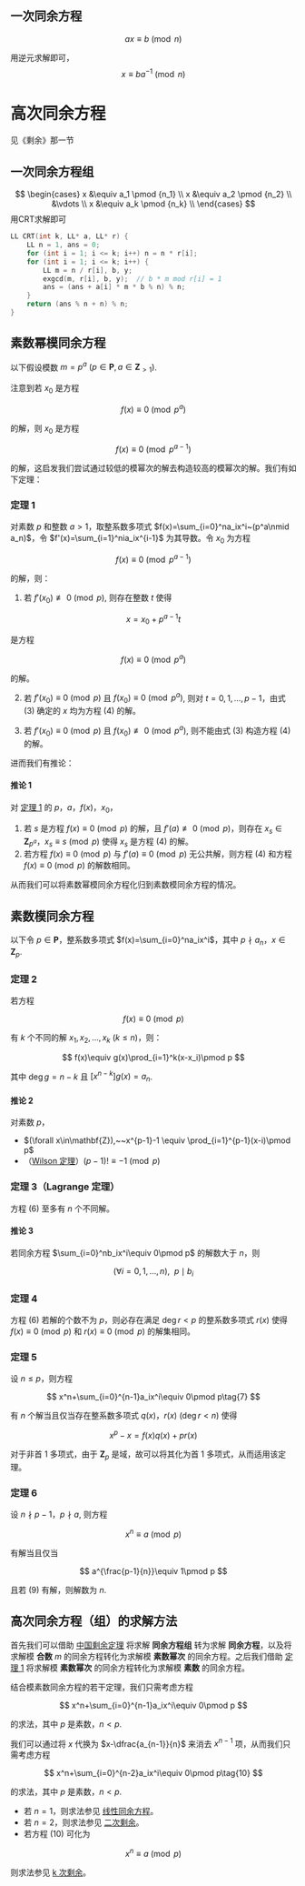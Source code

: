 

## 一次同余方程
$$
ax\equiv b\pmod n
$$

用逆元求解即可，
$$
x\equiv ba ^ {- 1} \pmod n
$$

# 高次同余方程

见《剩余》那一节

## 一次同余方程组

$$
\begin{cases}
x &\equiv a_1 \pmod {n_1} \\
x &\equiv a_2 \pmod {n_2} \\
&\vdots \\
x &\equiv a_k \pmod {n_k} \\
\end{cases}
$$
用CRT求解即可

```cpp
LL CRT(int k, LL* a, LL* r) {
	LL n = 1, ans = 0;
	for (int i = 1; i <= k; i++) n = n * r[i];
	for (int i = 1; i <= k; i++) {
		LL m = n / r[i], b, y;
		exgcd(m, r[i], b, y);  // b * m mod r[i] = 1
		ans = (ans + a[i] * m * b % n) % n;
	}
	return (ans % n + n) % n;
}
```

## 素数幂模同余方程

以下假设模数 $m=p^a~(p\in\mathbf{P},a\in\mathbf{Z}_{>1})$.

注意到若 $x_0$ 是方程

$$
f(x)\equiv 0\pmod{p^a}
$$

的解，则 $x_0$ 是方程

$$
f(x)\equiv 0\pmod{p^{a-1}}
$$

的解，这启发我们尝试通过较低的模幂次的解去构造较高的模幂次的解。我们有如下定理：

### 定理 1

对素数 $p$ 和整数 $a>1$，取整系数多项式 $f(x)=\sum_{i=0}^na_ix^i~(p^a\nmid a_n)$，令 $f'(x)=\sum_{i=1}^nia_ix^{i-1}$ 为其导数。令 $x_0$ 为方程

$$
f(x)\equiv 0\pmod{p^{a-1}}\tag{2}
$$

的解，则：

1.  若 $f'(x_0)\not\equiv 0\pmod p$, 则存在整数 $t$ 使得

$$
x=x_0+p^{a-1}t\tag{3}
$$

是方程

$$
f(x)\equiv 0\pmod{p^a}\tag{4}
$$

的解。

2.  若 $f'(x_0)\equiv 0\pmod p$ 且 $f(x_0)\equiv 0\pmod{p^a}$, 则对 $t=0,1,\dots,p-1$，由式 $(3)$ 确定的 $x$ 均为方程 $(4)$ 的解。

3.  若 $f'(x_0)\equiv 0\pmod p$ 且 $f(x_0)\not\equiv 0\pmod{p^a}$, 则不能由式 $(3)$ 构造方程 $(4)$ 的解。

进而我们有推论：

#### 推论 1

对 [定理 1](#定理-1) 的 $p$，$a$，$f(x)$，$x_0$，

1.  若 $s$ 是方程 $f(x)\equiv 0\pmod p$ 的解，且 $f'(a)\not\equiv 0\pmod p$，则存在 $x_s\in\mathbf{Z}_{p^a}$，$x_s\equiv s\pmod p$ 使得 $x_s$ 是方程 $(4)$ 的解。
2.  若方程 $f(x)\equiv 0\pmod p$ 与 $f'(a)\equiv 0\pmod p$ 无公共解，则方程 $(4)$ 和方程 $f(x)\equiv 0\pmod p$ 的解数相同。

从而我们可以将素数幂模同余方程化归到素数模同余方程的情况。

## 素数模同余方程

以下令 $p\in\mathbf{P}$，整系数多项式 $f(x)=\sum_{i=0}^na_ix^i$，其中 $p\nmid a_n$，$x\in\mathbf{Z}_p$.

### 定理 2

若方程

$$
f(x)\equiv 0\pmod p\tag{6}
$$

有 $k$ 个不同的解 $x_1,x_2,\dots,x_k~(k\leq n)$，则：

$$
f(x)\equiv g(x)\prod_{i=1}^k(x-x_i)\pmod p
$$

其中 $\deg g=n-k$ 且 $[x^{n-k}]g(x)=a_n$.
#### 推论 2

对素数 $p$，

-   $(\forall x\in\mathbf{Z}),~~x^{p-1}-1 \equiv \prod_{i=1}^{p-1}(x-i)\pmod p$
-   （[Wilson 定理](模意义下的阶乘计算.md#wilson-定理)）$(p-1)! \equiv -1 \pmod p$

### 定理 3（Lagrange 定理）

方程 $(6)$ 至多有 $n$ 个不同解。
#### 推论 3

若同余方程 $\sum_{i=0}^nb_ix^i\equiv 0\pmod p$ 的解数大于 $n$，则

$$
(\forall i=0,1,\dots,n),~~p\mid b_i
$$

### 定理 4

方程 $(6)$ 若解的个数不为 $p$，则必存在满足 $\deg r<p$ 的整系数多项式 $r(x)$ 使得 $f(x)\equiv 0\pmod p$ 和 $r(x)\equiv 0\pmod p$ 的解集相同。

### 定理 5

设 $n\leq p$，则方程

$$
x^n+\sum_{i=0}^{n-1}a_ix^i\equiv 0\pmod p\tag{7}
$$

有 $n$ 个解当且仅当存在整系数多项式 $q(x)$，$r(x)~(\deg r < n)$ 使得

$$
x^p-x=f(x)q(x)+pr(x)\tag{8}
$$

对于非首 1 多项式，由于 $\mathbf{Z}_p$ 是域，故可以将其化为首 1 多项式，从而适用该定理。

### 定理 6

设 $n\nmid p-1$，$p\nmid a$, 则方程

$$
x^n\equiv a\pmod p\tag{9}
$$

有解当且仅当

$$
a^{\frac{p-1}{n}}\equiv 1\pmod p
$$

且若 $(9)$ 有解，则解数为 $n$.

## 高次同余方程（组）的求解方法

首先我们可以借助 [中国剩余定理](中国剩余定理%20CRT.md) 将求解 **同余方程组** 转为求解 **同余方程**，以及将求解模 **合数**  $m$ 的同余方程转化为求解模 **素数幂次** 的同余方程。之后我们借助 [定理 1](#定理-1) 将求解模 **素数幂次** 的同余方程转化为求解模 **素数** 的同余方程。

结合模素数同余方程的若干定理，我们只需考虑方程

$$
x^n+\sum_{i=0}^{n-1}a_ix^i\equiv 0\pmod p
$$

的求法，其中 $p$ 是素数，$n<p$.

我们可以通过将 $x$ 代换为 $x-\dfrac{a_{n-1}}{n}$ 来消去 $x^{n-1}$ 项，从而我们只需考虑方程

$$
x^n+\sum_{i=0}^{n-2}a_ix^i\equiv 0\pmod p\tag{10}
$$

的求法，其中 $p$ 是素数，$n<p$.

-   若 $n=1$，则求法参见 [线性同余方程](./linear-equation.md)。
-   若 $n=2$，则求法参见 [二次剩余](二次剩余.md)。
-   若方程 $(10)$ 可化为

$$
x^n\equiv a\pmod p
$$

则求法参见 [k 次剩余](剩余.md)。
